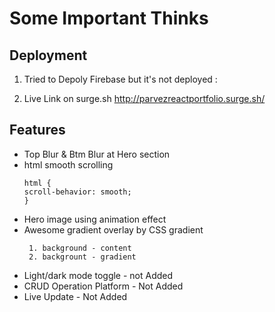 
# Some Important Thinks


## Deployment

1. Tried to Depoly Firebase but it's not deployed : 


2. Live Link on surge.sh 
http://parvezreactportfolio.surge.sh/


## Features

- Top Blur & Btm Blur at Hero section
- html smooth scrolling
  ```
  html {
  scroll-behavior: smooth;
  }
  ```
- Hero image using animation effect
- Awesome gradient overlay by CSS gradient  
   ```
    1. background - content
    2. backgrount - gradient
   ```
- Light/dark mode toggle - not Added
- CRUD Operation Platform - Not Added
- Live Update - Not Added
